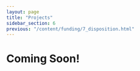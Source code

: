 ```yaml
---
layout: page
title: "Projects"
sidebar_section: 6
previous: "/content/funding/7_disposition.html"
---
```

# Coming Soon!